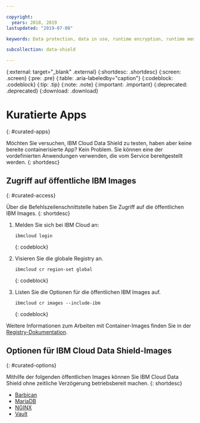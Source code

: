 ```yaml
---

copyright:
  years: 2018, 2019
lastupdated: "2019-07-08"

keywords: Data protection, data in use, runtime encryption, runtime memory encryption, encrypted memory, Intel SGX, software guard extensions, Fortanix runtime encryption

subcollection: data-shield

---
```


{:external: target="_blank" .external}
{:shortdesc: .shortdesc}
{:screen: .screen}
{:pre: .pre}
{:table: .aria-labeledby="caption"}
{:codeblock: .codeblock}
{:tip: .tip}
{:note: .note}
{:important: .important}
{:deprecated: .deprecated}
{:download: .download}



# Kuratierte Apps
{: #curated-apps}

Möchten Sie versuchen, IBM Cloud Data Shield zu testen, haben aber keine bereite containerisierte App? Kein Problem. Sie können eine der vordefinierten Anwendungen verwenden, die vom Service bereitgestellt werden.
{: shortdesc}


## Zugriff auf öffentliche IBM Images
{: #curated-access}

Über die Befehlszeilenschnittstelle haben Sie Zugriff auf die öffentlichen IBM Images.
{: shortdesc}


1. Melden Sie sich bei IBM Cloud an:

    ```
    ibmcloud login
    ```
    {: codeblock}

2. Visieren Sie die globale Registry an.

    ```
    ibmcloud cr region-set global
    ```
    {: codeblock}

3. Listen Sie die Optionen für die öffentlichen IBM Images auf.

    ```
    ibmcloud cr images --include-ibm
    ```
    {: codeblock}

Weitere Informationen zum Arbeiten mit Container-Images finden Sie in der [Registry-Dokumentation](/docs/services/Registry?topic=registry-getting-started).


## Optionen für IBM Cloud Data Shield-Images
{: #curated-options}

Mithilfe der folgenden öffentlichen Images können Sie IBM Cloud Data Shield ohne zeitliche Verzögerung betriebsbereit machen.
{: shortdesc}

* [Barbican](/docs/services/Registry?topic=RegistryImages-datashield-barbican_starter#datashield-barbican_starter)
* [MariaDB](/docs/services/Registry?topic=RegistryImages-datashield-mariadb_starter#datashield-mariadb_starter)
* [NGINX](/docs/services/Registry?topic=RegistryImages-datashield-nginx_starter#datashield-nginx_starter)
* [Vault](/docs/services/Registry?topic=RegistryImages-datashield-vault_starter#datashield-vault_starter)


